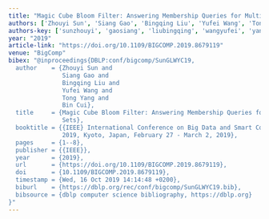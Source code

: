 ```yaml
---
title: "Magic Cube Bloom Filter: Answering Membership Queries for Multiple Sets"
authors: ['Zhouyi Sun', 'Siang Gao', 'Bingqing Liu', 'Yufei Wang', 'Tong Yang 0003', 'Bin Cui 0001']
authors-key: ['sunzhouyi', 'gaosiang', 'liubingqing', 'wangyufei', 'yangtong', 'cuibin']
year: "2019"
article-link: "https://doi.org/10.1109/BIGCOMP.2019.8679119"
venue: "BigComp"
bibex: "@inproceedings{DBLP:conf/bigcomp/SunGLWYC19,
  author    = {Zhouyi Sun and
               Siang Gao and
               Bingqing Liu and
               Yufei Wang and
               Tong Yang and
               Bin Cui},
  title     = {Magic Cube Bloom Filter: Answering Membership Queries for Multiple
               Sets},
  booktitle = {{IEEE} International Conference on Big Data and Smart Computing, BigComp
               2019, Kyoto, Japan, February 27 - March 2, 2019},
  pages     = {1--8},
  publisher = {{IEEE}},
  year      = {2019},
  url       = {https://doi.org/10.1109/BIGCOMP.2019.8679119},
  doi       = {10.1109/BIGCOMP.2019.8679119},
  timestamp = {Wed, 16 Oct 2019 14:14:48 +0200},
  biburl    = {https://dblp.org/rec/conf/bigcomp/SunGLWYC19.bib},
  bibsource = {dblp computer science bibliography, https://dblp.org}
}"
---
```

